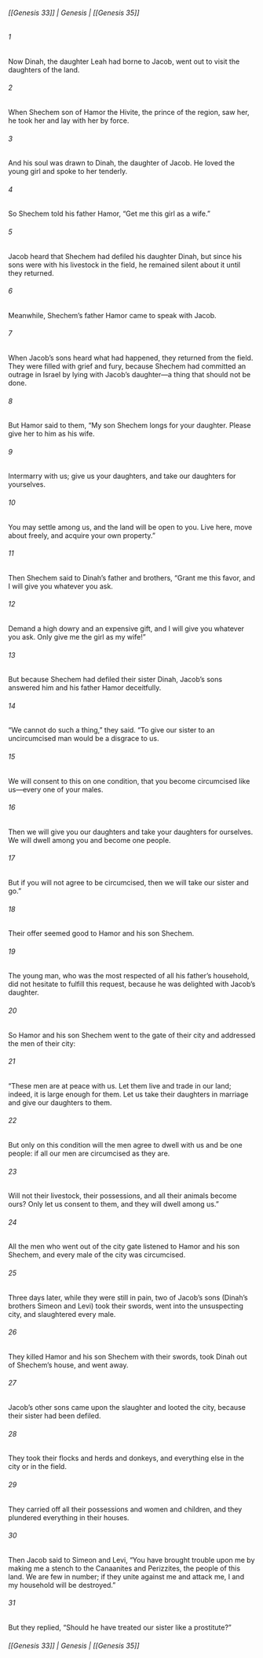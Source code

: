 ###### [[Genesis 33]] | Genesis | [[Genesis 35]]

###### 1
Now Dinah, the daughter Leah had borne to Jacob, went out to visit the daughters of the land.
###### 2
When Shechem son of Hamor the Hivite, the prince of the region, saw her, he took her and lay with her by force.
###### 3
And his soul was drawn to Dinah, the daughter of Jacob. He loved the young girl and spoke to her tenderly.
###### 4
So Shechem told his father Hamor, “Get me this girl as a wife.”
###### 5
Jacob heard that Shechem had defiled his daughter Dinah, but since his sons were with his livestock in the field, he remained silent about it until they returned.
###### 6
Meanwhile, Shechem’s father Hamor came to speak with Jacob.
###### 7
When Jacob’s sons heard what had happened, they returned from the field. They were filled with grief and fury, because Shechem had committed an outrage in Israel by lying with Jacob’s daughter—a thing that should not be done.
###### 8
But Hamor said to them, “My son Shechem longs for your daughter. Please give her to him as his wife.
###### 9
Intermarry with us; give us your daughters, and take our daughters for yourselves.
###### 10
You may settle among us, and the land will be open to you. Live here, move about freely, and acquire your own property.”
###### 11
Then Shechem said to Dinah’s father and brothers, “Grant me this favor, and I will give you whatever you ask.
###### 12
Demand a high dowry and an expensive gift, and I will give you whatever you ask. Only give me the girl as my wife!”
###### 13
But because Shechem had defiled their sister Dinah, Jacob’s sons answered him and his father Hamor deceitfully.
###### 14
“We cannot do such a thing,” they said. “To give our sister to an uncircumcised man would be a disgrace to us.
###### 15
We will consent to this on one condition, that you become circumcised like us—every one of your males.
###### 16
Then we will give you our daughters and take your daughters for ourselves. We will dwell among you and become one people.
###### 17
But if you will not agree to be circumcised, then we will take our sister and go.”
###### 18
Their offer seemed good to Hamor and his son Shechem.
###### 19
The young man, who was the most respected of all his father’s household, did not hesitate to fulfill this request, because he was delighted with Jacob’s daughter.
###### 20
So Hamor and his son Shechem went to the gate of their city and addressed the men of their city:
###### 21
“These men are at peace with us. Let them live and trade in our land; indeed, it is large enough for them. Let us take their daughters in marriage and give our daughters to them.
###### 22
But only on this condition will the men agree to dwell with us and be one people: if all our men are circumcised as they are.
###### 23
Will not their livestock, their possessions, and all their animals become ours? Only let us consent to them, and they will dwell among us.”
###### 24
All the men who went out of the city gate listened to Hamor and his son Shechem, and every male of the city was circumcised.
###### 25
Three days later, while they were still in pain, two of Jacob’s sons (Dinah’s brothers Simeon and Levi) took their swords, went into the unsuspecting city, and slaughtered every male.
###### 26
They killed Hamor and his son Shechem with their swords, took Dinah out of Shechem’s house, and went away.
###### 27
Jacob’s other sons came upon the slaughter and looted the city, because their sister had been defiled.
###### 28
They took their flocks and herds and donkeys, and everything else in the city or in the field.
###### 29
They carried off all their possessions and women and children, and they plundered everything in their houses.
###### 30
Then Jacob said to Simeon and Levi, “You have brought trouble upon me by making me a stench to the Canaanites and Perizzites, the people of this land. We are few in number; if they unite against me and attack me, I and my household will be destroyed.”
###### 31
But they replied, “Should he have treated our sister like a prostitute?”

###### [[Genesis 33]] | Genesis | [[Genesis 35]]
